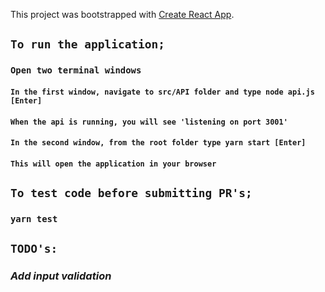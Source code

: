This project was bootstrapped with [Create React App](https://github.com/facebook/create-react-app).


## `To run the application;`

### `Open two terminal windows`

#### `In the first window, navigate to src/API folder and type node api.js [Enter]`
#### `When the api is running, you will see 'listening on port 3001'`

#### `In the second window, from the root folder type yarn start [Enter]`
#### `This will open the application in your browser`



## `To test code before submitting PR's;`

### `yarn test`


## `TODO's:`

### *Add input validation*









